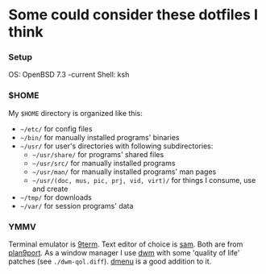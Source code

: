 # Some could consider these dotfiles I think

### Setup
OS: OpenBSD 7.3 -current
Shell: ksh

### $HOME
My `$HOME` directory is organized like this: 
 - `~/etc/` for config files
 - `~/bin/` for manually installed programs' binaries
 - `~/usr/` for user's directories with following subdirectories:
   - `~/usr/share/` for programs' shared files
   - `~/usr/src/` for manually installed programs
   - `~/usr/man/` for manually installed programs' man pages
   - `~/usr/(doc, mus, pic, prj, vid, virt)/` for things I consume, use and create
 - `~/tmp/` for downloads
 - `~/var/` for session programs' data

### YMMV
Terminal emulator is [9term](https://github.com/9fans/plan9port/tree/master/src/cmd/9term). Text editor of choice is [sam](https://github.com/9fans/plan9port/tree/master/src/cmd/sam). Both are from [plan9port](https://github.com/9fans/plan9port).
As a window manager I use [dwm](http://dwm.suckless.org) with some 'quality of life' patches (see `./dwm-qol.diff`). [dmenu](http://tools.suckless.org/dmenu) is a good addition to it.
